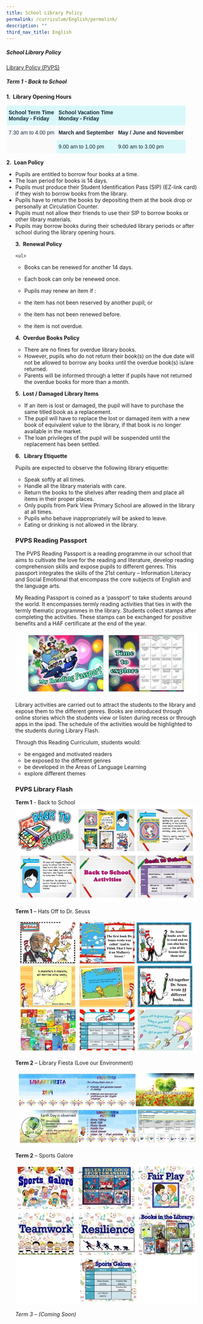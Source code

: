 ```yaml
---
title: School Library Policy
permalink: /curriculum/English/permalink/
description: ""
third_nav_title: English
---
```

<h5>School Library Policy</h5>

[Library Policy (PVPS)](/files/Library%20Policy%20(PVPS).pdf)

<h5>Term 1 - Back to School</h5>

<b>1.&nbsp; Library Opening Hours</b>

<table style="border-collapse:collapse;border-spacing:0" class="tg"><thead><tr><th style="background-color:#D9F8FA;border-color:#ffffff;border-style:solid;border-width:1px;color:#162837;font-family:Arial, sans-serif;font-size:14px;font-weight:bold;overflow:hidden;padding:10px 5px;text-align:left;vertical-align:top;word-break:normal">School Term Time<br>Monday - Friday</th><th style="background-color:#D9F8FA;border-color:#ffffff;border-style:solid;border-width:1px;color:#162837;font-family:Arial, sans-serif;font-size:14px;font-weight:bold;overflow:hidden;padding:10px 5px;text-align:left;vertical-align:top;word-break:normal" colspan="2">School Vacation Time<br>Monday - Friday</th></tr></thead><tbody><tr><td style="background-color:#FAFAFA;border-color:#ffffff;border-style:solid;border-width:1px;color:#162837;font-family:Arial, sans-serif;font-size:14px;overflow:hidden;padding:10px 5px;text-align:left;vertical-align:top;word-break:normal" rowspan="2">7.30 am to 4.00 pm</td><td style="background-color:#FAFAFA;border-color:#ffffff;border-style:solid;border-width:1px;color:#162837;font-family:Arial, sans-serif;font-size:14px;font-weight:bold;overflow:hidden;padding:10px 5px;text-align:left;vertical-align:top;word-break:normal">March and September</td><td style="background-color:#FAFAFA;border-color:#ffffff;border-style:solid;border-width:1px;color:#162837;font-family:Arial, sans-serif;font-size:14px;font-weight:bold;overflow:hidden;padding:10px 5px;text-align:left;vertical-align:top;word-break:normal">May / June and November</td></tr><tr><td style="background-color:#D9F8FA;border-color:#ffffff;border-style:solid;border-width:1px;color:#162837;font-family:Arial, sans-serif;font-size:14px;overflow:hidden;padding:10px 5px;text-align:left;vertical-align:top;word-break:normal">9.00 am to 1.00 pm</td><td style="background-color:#D9F8FA;border-color:#ffffff;border-style:solid;border-width:1px;color:#162837;font-family:Arial, sans-serif;font-size:14px;overflow:hidden;padding:10px 5px;text-align:left;vertical-align:top;word-break:normal">9.00 am to 3.00 pm</td></tr></tbody></table>


<b>2.&nbsp; Loan Policy</b>
<ul>
	<li>Pupils are entitled to borrow four books at a time.</li>
	<li>The loan period for books is 14 days.</li>
<li>Pupils must produce their Student Identification Pass (SIP) (EZ-link card) if they wish to borrow books from the library.</li>
<li>Pupils have to return the books by depositing them at the book drop or personally at Circulation Counter.</li>
<li>Pupils must not allow their friends to use their SIP to borrow books or other library materials.</li>
<li>Pupils may borrow books during their scheduled library periods or after school during the library opening hours.</li>

<b>3.&nbsp; Renewal Policy</b>

	<ul>
*   Books can be renewed for another 14 days.
*   Each book can only be renewed once.
*   Pupils may renew an item if :

*   the item has not been reserved by another pupil; or
*   the item has not been renewed before.
*   the item is not overdue.

**4.&nbsp; Overdue Books Policy**&nbsp;

*   There are no fines for overdue library books.
*   However, pupils who do not return their book(s) on the due date will not be allowed to borrow any books until the overdue book(s) is/are returned.
*   Parents will be informed through a letter if pupils have not returned the overdue books for more than a month.&nbsp;&nbsp;

  

**5.&nbsp; Lost / Damaged Library Items**

*   If an item is lost or damaged, the pupil will have to purchase the same titled book as a replacement.
*   The pupil will have to replace the lost or damaged item with a new book of equivalent value to the library, if that book is no longer available in the market.
*   The loan privileges of the pupil will be suspended until the replacement has been settled.

**6.&nbsp;&nbsp; Library Etiquette**

Pupils are expected to observe the following library etiquette:

*   Speak softly at all times.
*   Handle all the library materials with care.
*   Return the books to the shelves after reading them and place all items in their proper places.
*   Only pupils from Park View Primary School are allowed in the library at all times.
*   Pupils who behave inappropriately will be asked to leave.
*   Eating or drinking is not allowed in the library.

### PVPS Reading Passport

The PVPS Reading Passport is a reading programme in our school that aims to cultivate the love for the reading and literature, develop reading comprehension skills and expose pupils to different genres. This passport integrates the skills of the 21st century – Information Literacy and Social Emotional that encompass the core subjects of English and the language arts.  
  
My Reading Passport is coined as a ‘passport’ to take students around the world. It encompasses termly reading activities that ties in with the termly thematic programmes in the library. Students collect stamps after completing the activities. These stamps can be exchanged for positive benefits and a HAF certificate at the end of the year.

![](/images/passport.jpg)

Library activities are carried out to attract the students to the library and expose them to the different genres. Books are introduced through online stories which the students view or listen during recess or through apps in the ipad. The schedule of the activities would be highlighted to the students during Library Flash.  

Through this Reading Curriculum, students would:

*   be engaged and motivated readers
*   be exposed to the different genres
*   be developed in the Areas of Language Learning&nbsp;
*   explore different themes

### PVPS Library Flash

**Term 1** -&nbsp;Back to School
![](/images/El-007.jpg)

**Term 1**&nbsp;– Hats Off to Dr. Seuss

![](/images/El-008.jpg)

**Term 2**&nbsp;– Library Fiesta (Love our Environment)

![](/images/El-009.jpg)

**Term 2**&nbsp;– Sports Galore

![](/images/El-010.jpg)

_Term 3 – (Coming Soon)_</ul></ul>